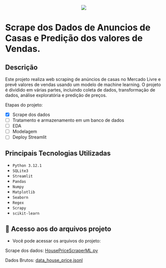 <p align="center">
<img loading="lazy" src="http://img.shields.io/static/v1?label=STATUS&message=EM PROCESSO&color=yellow&style=for-the-badge"/>
</p>

# Scrape dos Dados de Anuncios de Casas e Predição dos valores de Vendas.


## Descrição

Este projeto realiza web scraping de anúncios de casas no Mercado Livre e prevê valores de vendas usando um modelo de machine learning. O projeto é dividido em várias partes, incluindo coleta de dados, transformação de dados, análise exploratória e predição de preços.


Etapas do projeto:

- [x] Scrape dos dados
- [ ] Tratamento e armazenamento em um banco de dados
- [ ] EDA
- [ ] Modelagem
- [ ] Deploy Streamlit

## Principais Tecnologias Utilizadas

- ``Python 3.12.1``
- ``SQLite3``
- ``Streamlit``
- ``Pandas``
- ``Numpy``
- ``Matplotlib``
- ``Seaborn``
- ``Regex``
- ``Scrapy``
- ``scikit-learn``

## 📁 Acesso aos do  arquivos projeto

* Você pode acessar os arquivos do projeto:

Scrape dos dados: [HousePriceScraperML.py](https://github.com/RailanDeivid/Scraper_and_HousePricePredictor/blob/main/src/HousePriceScraper/spiders/HousePriceScraperML.py)

Dados Brutos: [data_house_price.jsonl](https://github.com/RailanDeivid/Scraper_and_HousePricePredictor/tree/main/data/raw)





